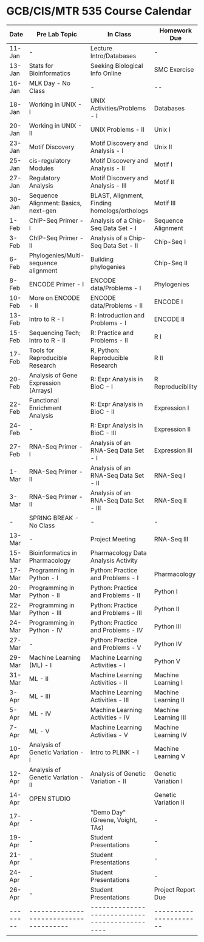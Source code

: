 # GCB/CIS/MTR 535 Course Calendar

| Date   	| Pre Lab Topic                        	| In Class                                     	| Homework Due         	|
|--------	|--------------------------------------	|----------------------------------------------	|----------------------	|
| 11-Jan 	| -                                    	| Lecture Intro/Databases                      	| -                    	|
| 13-Jan 	| Stats for Bioinformatics             	| Seeking Biological Info Online               	| SMC Exercise         	|
| 16-Jan 	| MLK Day - No Class                   	| -                                            	| --                   	|
| 18-Jan 	| Working in UNIX - I                  	| UNIX Activities/Problems - I                 	| Databases            	|
| 20-Jan 	| Working in UNIX - II                 	| UNIX Problems - II                           	| Unix I               	|
| 23-Jan 	| Motif Discovery                      	| Motif Discovery and Analysis - I             	| Unix II              	|
| 25-Jan 	| cis-regulatory Modules               	| Motif Discovery and Analysis - II            	| Motif I              	|
| 27-Jan 	| Regulatory Analysis                  	| Motif Discovery and Analysis - III           	| Motif II             	|
| 30-Jan 	| Sequence Alignment: Basics, next-gen 	| BLAST, Alignment, Finding homologs/orthologs 	| Motif III            	|
| 1-Feb  	| ChIP-Seq Primer - I                  	| Analysis of a Chip-Seq Data Set - I          	| Sequence Alignment   	|
| 3-Feb  	| ChIP-Seq Primer - II                 	| Analysis of a Chip-Seq Data Set - II         	| Chip-Seq I           	|
| 6-Feb  	| Phylogenies/Multi-sequence alignment 	| Building phylogenies                         	| Chip-Seq II          	|
| 8-Feb  	| ENCODE Primer - I                    	| ENCODE data/Problems - I                     	| Phylogenies          	|
| 10-Feb 	| More on ENCODE - II                  	| ENCODE data/Problems - II                    	| ENCODE I             	|
| 13-Feb 	| Intro to R - I                       	| R: Introduction and Problems - I             	| ENCODE II            	|
| 15-Feb 	| Sequencing Tech; Intro to R - II     	| R: Practice and Problems - II                	| R I                  	|
| 17-Feb 	| Tools for Reproducible Research      	| R, Python: Reproducible Research             	| R II                 	|
| 20-Feb 	| Analysis of Gene Expression (Arrays) 	| R: Expr Analysis in BioC - I                 	| R Reproducibility    	|
| 22-Feb 	| Functional Enrichment Analysis       	| R: Expr Analysis in BioC - II                	| Expression I         	|
| 24-Feb 	| -                                    	| R: Expr Analysis in BioC - III               	| Expression II        	|
| 27-Feb 	| RNA-Seq Primer - I                   	| Analysis of an RNA-Seq Data Set - I          	| Expression III       	|
| 1-Mar  	| RNA-Seq Primer - II                  	| Analysis of an RNA-Seq Data Set - II         	| RNA-Seq I            	|
| 3-Mar  	| RNA-Seq Primer - II                  	| Analysis of an RNA-Seq Data Set - III        	| RNA-Seq II           	|
| -      	| SPRING BREAK - No Class              	| -                                            	| -                    	|
| 13-Mar 	| -                                    	| Project Meeting                              	| RNA-Seq III          	|
| 15-Mar 	| Bioinformatics in Pharmacology       	| Pharmacology Data Analysis Activity          	|                      	|
| 17-Mar 	| Programming in Python - I            	| Python: Practice and Problems - I            	| Pharmacology         	|
| 20-Mar 	| Programming in Python - II           	| Python: Practice and Problems - II           	| Python I             	|
| 22-Mar 	| Programming in Python - III          	| Python: Practice and Problems - III          	| Python II            	|
| 24-Mar 	| Programming in Python - IV           	| Python: Practice and Problems - IV           	| Python III           	|
| 27-Mar 	| -                                    	| Python: Practice and Problems - V            	| Python IV            	|
| 29-Mar 	| Machine Learning (ML) - I            	| Machine Learning Activities - I              	| Python V             	|
| 31-Mar 	| ML - II                              	| Machine Learning Activities - II             	| Machine Learning I   	|
| 3-Apr  	| ML - III                             	| Machine Learning Activities - III            	| Machine Learning II  	|
| 5-Apr  	| ML - IV                              	| Machine Learning Activities - IV             	| Machine Learning III 	|
| 7-Apr  	| ML - V                               	| Machine Learning Activities - V              	| Machine Learning IV  	|
| 10-Apr 	| Analysis of Genetic Variation - I    	| Intro to PLINK - I                           	| Machine Learning V   	|
| 12-Apr 	| Analysis of Genetic Variation - II   	| Analysis of Genetic Variation - II           	| Genetic Variation I  	|
| 14-Apr 	| OPEN STUDIO                          	|                                              	| Genetic Variation II 	|
| 17-Apr 	| -                                    	| "Demo Day" (Greene, Voight, TAs)             	| -                    	|
| 19-Apr 	| -                                    	| Student Presentations                        	| -                    	|
| 21-Apr 	| -                                    	| Student Presentations                        	| -                    	|
| 24-Apr 	| -                                    	| Student Presentations                        	| -                    	|
| 26-Apr 	| -                                    	| Student Presentations                        	| Project Report Due   	|
|--------	|--------------------------------------	|----------------------------------------------	|----------------------	|
